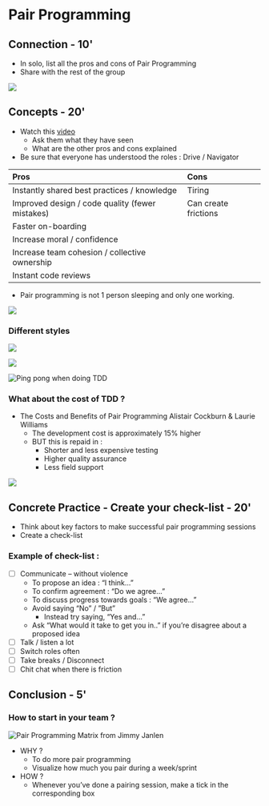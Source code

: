 # Pair Programming

## Connection - 10'

* In solo, list all the pros and cons of Pair Programming
* Share with the rest of the group

![](../../.gitbook/assets/image%20%28491%29.png)

## Concepts - 20'

* Watch this [video](https://www.youtube.com/watch?v=ET3Q6zNK3Io)
  * Ask them what they have seen
  * What are the other pros and cons explained
* Be sure that everyone has understood the roles : Drive / Navigator

| Pros | Cons |
| :--- | :--- |
| Instantly shared best practices / knowledge | Tiring |
| Improved design / code quality \(fewer mistakes\)  | Can create frictions |
| Faster on-boarding  |  |
| Increase moral / confidence |  |
| Increase team cohesion / collective ownership |  |
| Instant code reviews |  |

* Pair programming is not 1 person sleeping and only one working.

![](../../.gitbook/assets/image%20%28500%29.png)

### Different styles

![](../../.gitbook/assets/image%20%28497%29.png)

![](../../.gitbook/assets/image%20%28492%29.png)

![Ping pong when doing TDD](../../.gitbook/assets/image%20%28494%29.png)

### What about the cost of TDD ?

* The Costs and Benefits of Pair Programming Alistair Cockburn & Laurie Williams
  * The development cost is approximately 15% higher
  * BUT this is repaid in :
    * Shorter and less expensive testing
    * Higher quality assurance
    * Less field support

![](../../.gitbook/assets/image%20%28499%29.png)

## Concrete Practice - Create your check-list - 20'

* Think about key factors to make successful pair programming sessions
* Create a check-list

### Example of check-list :

* [ ] Communicate – without violence
  * To propose an idea : “I think...” 
  * To confirm agreement : “Do we agree...” 
  * To discuss progress towards goals : “We agree...” 
  * Avoid saying “No” / ”But”
    * Instead try saying, “Yes and...” 
  * Ask “What would it take to get you in..” if you’re disagree about a proposed idea 
* [ ] Talk / listen a lot
* [ ] Switch roles often
* [ ] Take breaks / Disconnect
* [ ] Chit chat when there is friction

## Conclusion - 5'

### How to start in your team ?

![Pair Programming Matrix from Jimmy Janlen](../../.gitbook/assets/image%20%28487%29.png)

* WHY ?
  * To do more pair programming
  * Visualize how much you pair during a week/sprint
* HOW ?
  * Whenever you’ve done a pairing session, make a tick in the corresponding box

